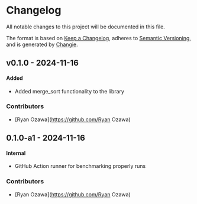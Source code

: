 # Changelog
All notable changes to this project will be documented in this file.

The format is based on [Keep a Changelog](https://keepachangelog.com/en/1.0.0/),
adheres to [Semantic Versioning](https://semver.org/spec/v2.0.0.html),
and is generated by [Changie](https://github.com/miniscruff/changie).

## v0.1.0 - 2024-11-16

#### Added

* Added merge_sort functionality to the library
### Contributors
* [Ryan Ozawa](https://github.com/Ryan Ozawa)

## 0.1.0-a1 - 2024-11-16

#### Internal

* GitHub Action runner for benchmarking properly runs

### Contributors
* [Ryan Ozawa](https://github.com/Ryan Ozawa)
